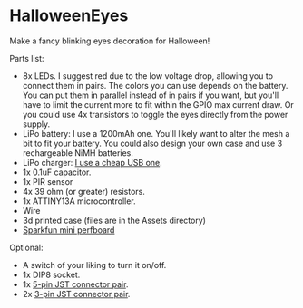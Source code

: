 # HalloweenEyes
Make a fancy blinking eyes decoration for Halloween!

Parts list:

* 8x LEDs. I suggest red due to the low voltage drop, allowing you to connect them in pairs. The colors you can use depends on the battery. You can put them in parallel instead of in pairs if you want, but you'll have to limit the current more to fit within the GPIO max current draw. Or you could use 4x transistors to toggle the eyes directly from the power supply.
* LiPo battery: I use a 1200mAh one. You'll likely want to alter the mesh a bit to fit your battery. You could also design your own case and use 3 rechargeable NiMH batteries.
* LiPo charger: [I use a cheap USB one](https://www.aliexpress.com/item/32583428593.html).
* 1x 0.1uF capacitor.
* 1x PIR sensor
* 4x 39 ohm (or greater) resistors.
* 1x ATTINY13A microcontroller.
* Wire
* 3d printed case (files are in the Assets directory)
* [Sparkfun mini perfboard](https://www.digikey.se/product-detail/en/sparkfun-electronics/PRT-08808/1568-1652-ND/7387401)

Optional:

* A switch of your liking to turn it on/off.
* 1x DIP8 socket.
* 1x [5-pin JST connector pair](https://www.digikey.se/product-detail/en/jst-sales-america-inc/B5B-XH-A-LF-SN/455-2270-ND/1530483).
* 2x [3-pin JST connector pair](https://www.digikey.se/product-detail/en/jst-sales-america-inc/B3B-XH-A-LF-SN/455-2248-ND/1651046).



